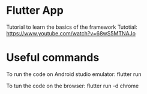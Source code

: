 # Flutter App
Tutorial to learn the basics of the framework
Tutotial: https://www.youtube.com/watch?v=68wS5MTNAJo

# Useful commands
To run the code on Android studio emulator:
flutter run

To tun the code on the browser:
flutter run -d chrome